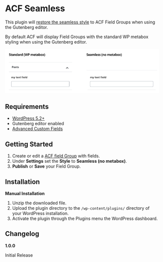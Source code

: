 # ACF Seamless

This plugin will [restore the seamless style](https://github.com/AdvancedCustomFields/acf/issues/193#issuecomment-501916061) to ACF Field Groups when using the Gutenberg editor.

By default ACF will display Field Groups with the standard WP metabox styling when using the Gutenberg editor.

<p align="center">
  <img src="screenshot.png?raw=true" alt="Standard vs Seamless">
</p>

## Requirements
- [WordPress 5.2+](https://wordpress.org/download/)
- Gutenberg editor enabled
- [Advanced Custom Fields](https://www.advancedcustomfields.com/)

## Getting Started
1. Create or edit a [ACF field Group](https://www.advancedcustomfields.com/resources/creating-a-field-group/) with fields.
2. Under **Settings** set the **Style** to **Seamless (no metabox)**.
3. **Publish** or **Save** your Field Group.

## Installation

**Manual Installation**

1. Unzip the downloaded file.
2. Upload the plugin directory to the `/wp-content/plugins/` directory of your WordPress installation.
3. Activate the plugin through the Plugins menu the WordPress dashboard.

## Changelog

**1.0.0**

Initial Release
